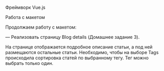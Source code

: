 Фреймворк Vue.js

Работа с макетом

Продолжаем работу с макетом:

— Реализовать страницу Blog details (Домашнее задание 3).

На странице отображается подробное описание статьи, а под ней размещаются остальные статьи. Необходимо, чтобы на выборе Tags происходила сортировка статей по выбранному тегу. Тег можно выбрать только один.